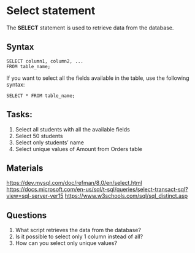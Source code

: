 # Select statement 
The **SELECT** statement is used to retrieve data from the database. 

## Syntax
```
SELECT column1, column2, ...
FROM table_name;
```

If you want to select all the fields available in the table, use the following syntax:
```
SELECT * FROM table_name;
```

## Tasks:
1.	Select all students with all the available fields
2.	Select 50 students
3.	Select only students’ name
4.	Select unique values of Amount from Orders table

## Materials
https://dev.mysql.com/doc/refman/8.0/en/select.html 
https://docs.microsoft.com/en-us/sql/t-sql/queries/select-transact-sql?view=sql-server-ver15 
https://www.w3schools.com/sql/sql_distinct.asp 

## Questions
1. What script retrieves the data from the database?
2. Is it possible to select only 1 column instead of all?
3. How can you select only unique values?
 
